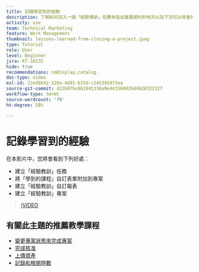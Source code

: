 ```yaml
---
title: 記錄學習到的經驗
description: 了解如何加入一個「經驗傳承」任務來指出進展順利的地方以及下次可以改善的地方。
activity: use
team: Technical Marketing
feature: Work Management
thumbnail: lessons-learned-from-closing-a-project.jpeg
type: Tutorial
role: User
level: Beginner
jira: KT-10135
hide: true
recommendations: noDisplay,catalog
doc-type: video
exl-id: 22ed8642-220e-4d45-b15d-c245391073ea
source-git-commit: 422b07bc6b1941316a9e441560929d9b2832232f
workflow-type: tm+mt
source-wordcount: '79'
ht-degree: 58%

---
```


# 記錄學習到的經驗

在本影片中，您將會看到下列好處：

* 建立「經驗教訓」任務
* 將「學到的課程」自訂表單附加到專案
* 建立「經驗教訓」自訂報表
* 建立「經驗教訓」專案

>[!VIDEO](https://video.tv.adobe.com/v/3441012/?quality=12&learn=on)

## 有關此主題的推薦教學課程

* [變更專案狀態來完成專案](/help/manage-work/projects/change-the-project-status.md)
* [完成核准](/help/manage-work/close-a-project/complete-approvals.md)
* [上傳資產](/help/manage-work/close-a-project/upload-assets.md)
* [記錄和檢閱時數](/help/manage-work/close-a-project/log-and-review-hours.md)
